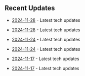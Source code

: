 

## Recent Updates
- [2024-11-28](https://github.com/coslynx/testing/blob/main/tweets/thread-resources-2024-11-28-6a69b2.md) - Latest tech updates

- [2024-11-28](https://github.com/coslynx/testing/blob/main/tweets/thread-resources-2024-11-28-9c5d35.md) - Latest tech updates

- [2024-11-24](https://github.com/coslynx/testing/blob/main/tweets/tweets-2024-11-24-ab8f3b.md) - Latest tech updates

- [2024-11-24](https://github.com/coslynx/testing/blob/main/tweets/tweets-2024-11-24-d70797.md) - Latest tech updates

- [2024-11-17](https://github.com/coslynx/testing/blob/main/tweets/tweets-2024-11-17-96cc77.md) - Latest tech updates

- [2024-11-17](https://github.com/coslynx/testing/blob/main/tweets/tweets-2024-11-17-317199.md) - Latest tech updates